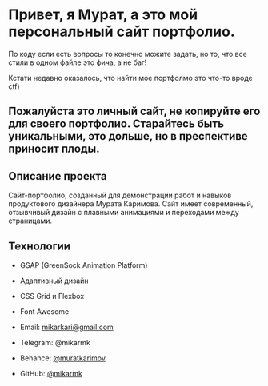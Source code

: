# Привет, я Мурат, а это мой персональный сайт портфолио. 

По коду если есть вопросы то конечно можите задать, но то, что все стили в одном файле это фича, а не баг!

Кстати недавно оказалось, что найти мое портфолмо это что-то вроде ctf)



## Пожалуйста это личный сайт, не копируйте его для своего портфолио. Старайтесь быть уникальными, это дольше, но в преспективе приносит плоды.


## Описание проекта

Сайт-портфолио, созданный для демонстрации работ и навыков продуктового дизайнера Мурата Каримова. Сайт имеет современный, отзывчивый дизайн с плавными анимациями и переходами между страницами.

## Технологии

- GSAP (GreenSock Animation Platform)
- Адаптивный дизайн
- CSS Grid и Flexbox
- Font Awesome

- Email: mikarkari@gmail.com
- Telegram: @mikarmk
- Behance: [@muratkarimov](https://www.behance.net/muratkarimov)
- GitHub: [@mikarmk](https://github.com/mikarmk)
